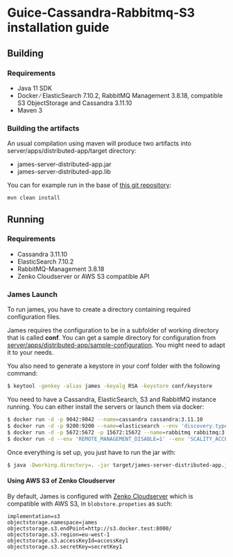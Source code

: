 # Guice-Cassandra-Rabbitmq-S3 installation guide

## Building

### Requirements

 - Java 11 SDK
 - Docker ∕ ElasticSearch 7.10.2, RabbitMQ Management 3.8.18, compatible S3 ObjectStorage and Cassandra 3.11.10
 - Maven 3

### Building the artifacts

An usual compilation using maven will produce two artifacts into server/apps/distributed-app/target directory:

 * james-server-distributed-app.jar
 * james-server-distributed-app.lib

You can for example run in the base of [this git repository](https://github.com/apache/james-project):

```
mvn clean install
```

## Running

### Requirements

 * Cassandra 3.11.10
 * ElasticSearch 7.10.2
 * RabbitMQ-Management 3.8.18
 * Zenko Cloudserver or AWS S3 compatible API

### James Launch

To run james, you have to create a directory containing required configuration files.

James requires the configuration to be in a subfolder of working directory that is called **conf**. You can get a sample
directory for configuration from
[server/apps/distributed-app/sample-configuration](https://github.com/apache/james-project/tree/master/server/apps/distributed-app/sample-configuration). You might need to adapt it to your needs.

You also need to generate a keystore in your conf folder with the following command:

```bash
$ keytool -genkey -alias james -keyalg RSA -keystore conf/keystore
```

You need to have a Cassandra, ElasticSearch, S3 and RabbitMQ instance running. You can either install the servers or launch them via docker:

```bash
$ docker run -d -p 9042:9042 --name=cassandra cassandra:3.11.10
$ docker run -d -p 9200:9200 --name=elasticsearch --env 'discovery.type=single-node' docker.elastic.co/elasticsearch/elasticsearch:7.10.2
$ docker run -d -p 5672:5672 -p 15672:15672 --name=rabbitmq rabbitmq:3.9.18-management
$ docker run -d --env 'REMOTE_MANAGEMENT_DISABLE=1' --env 'SCALITY_ACCESS_KEY_ID=accessKey1' --env 'SCALITY_SECRET_ACCESS_KEY=secretKey1' --name=s3 zenko/cloudserver:8.2.6
```

Once everything is set up, you just have to run the jar with:

```bash
$ java -Dworking.directory=. -jar target/james-server-distributed-app.jar
```

#### Using AWS S3 of Zenko Cloudserver
By default, James is configured with [Zenko Cloudserver](https://hub.docker.com/r/zenko/cloudserver) which is compatible with AWS S3, in `blobstore.propeties` as such:

```
implementation=s3
objectstorage.namespace=james
objectstorage.s3.endPoint=http://s3.docker.test:8000/
objectstorage.s3.region=eu-west-1
objectstorage.s3.accessKeyId=accessKey1
objectstorage.s3.secretKey=secretKey1
```
